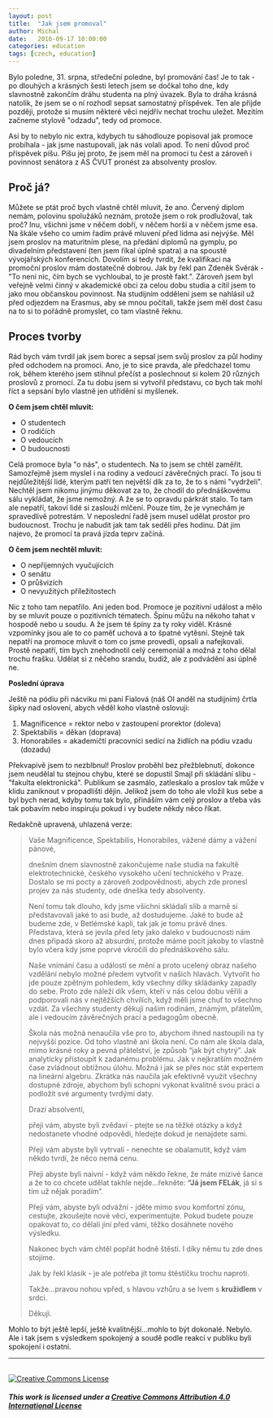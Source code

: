 ```yaml
---
layout: post
title:  "Jak jsem promoval"
author: Michal
date:   2016-09-17 10:00:00
categories: education
tags: [czech, education]
---
```


Bylo poledne, 31. srpna, středeční poledne, byl promování čas! Je to tak - po dlouhých a krásných šesti letech jsem se dočkal toho dne, kdy slavnostně zakončím dráhu studenta na plný úvazek. Byla to dráha krásná natolik, že jsem se o ní rozhodl sepsat samostatný příspěvek. Ten ale přijde později, protože si musím některé věci nejdřív nechat trochu uležet. Mezitím začneme stylově "odzadu", tedy od promoce.

Asi by to nebylo nic extra, kdybych tu sáhodlouze popisoval jak promoce probíhala - jak jsme nastupovali, jak nás volali apod. To není důvod proč příspěvek píšu. Píšu jej proto, že jsem měl na promoci tu čest a zároveň i povinnost senátora z AS ČVUT pronést za absolventy proslov.

## Proč já?

Můžete se ptát proč bych vlastně chtěl mluvit, že ano. Červený diplom nemám, polovinu spolužáků neznám, protože jsem o rok prodlužoval, tak proč? Inu, všichni jsme v něčem dobří, v něčem horší a v něčem jsme esa. Na škále všeho co umim řadím právě mluvení před lidma asi nejvýše. Měl jsem proslov na maturitním plese, na předání diplomů na gymplu, po divadelním představení (ten jsem říkal úplně spatra) a na spoustě vývojářských konferencích. Dovolím si tedy tvrdit, že kvalifikaci na promoční proslov mám dostatečně dobrou. Jak by řekl pan Zdeněk Svěrák - "To není nic, čím bych se vychloubal, to je prostě fakt.". Zároveň jsem byl veřejně velmi činný v akademické obci za celou dobu studia a cítil jsem to jako mou občanskou povinnost. Na studijním oddělení jsem se nahlásil už před odjezdem na Erasmus, aby se mnou počítali, takže jsem měl dost času na to si to pořádně promyslet, co tam vlastně řeknu.

## Proces tvorby

Rád bych vám tvrdil jak jsem borec a sepsal jsem svůj proslov za půl hodiny před odchodem na promoci. Ano, je to sice pravda, ale předchazel tomu rok, během kterého jsem stihnul přečíst a poslechnout si kolem 20 různých proslovů z promocí. Za tu dobu jsem si vytvořil představu, co bych tak mohl říct a sepsání bylo vlastně jen utřídění si myšlenek.

**O čem jsem chtěl mluvit:**

* O studentech
* O rodičích
* O vedoucích
* O budoucnosti

Celá promoce byla "o nás", o studentech. Na to jsem se chtěl zaměřit. Samozřejmě jsem myslel i na rodiny a vedoucí závěrečných prací. To jsou ti nejdůležitější lidé, kterým patří ten největší dík za to, že to s námi "vydrželi". Nechtěl jsem nikomu jinýmu děkovat za to, že chodil do přednáškovému sálu vykládat, že jsme nemožný. A že se to opravdu párkrát stalo. To tam ale nepatří, takoví lidé si zaslouží mlčení. Pouze tím, že je vynechám je spravedlivě potrestám. V neposlední řadě jsem musel udělat prostor pro budoucnost. Trochu je nabudit jak tam tak seděli přes hodinu. Dát jim najevo, že promocí ta pravá jízda teprv začíná.

**O čem jsem nechtěl mluvit:**

* O nepříjemných vyučujících
* O senátu
* O průšvizích
* O nevyužitých příležitostech

Nic z toho tam nepatřilo. Ani jeden bod. Promoce je pozitivní událost a mělo by se mluvit pouze o pozitivních tématech. Špínu můžu na někoho tahat v hospodě nebo u soudu. A že jsem té špíny za ty roky viděl. Krásné vzpomínky jsou ale to co paměť uchová a to špatné vytěsní. Stejně tak nepatří na promoce mluvit o tom co jsme provedli, opsali a nafejkovali. Prostě nepatří, tím bych znehodnotil celý ceremoniál a možná z toho dělal trochu frašku. Udělat si z něčeho srandu, budiž, ale z podvádění asi úplně ne.

**Poslední úprava**

Ještě na pódiu při nácviku mi paní Fialová (náš OI anděl na studijním) črtla šipky nad oslovení, abych věděl koho vlastně oslovuji:

1. Magnificence = rektor nebo v zastoupení prorektor (doleva)
2. Spektabilis = děkan (doprava)
3. Honorabiles = akademičtí pracovníci sedící na židlích na pódiu vzadu (dozadu)

Překvapivě jsem to nezblbnul! Proslov proběhl bez přežblebnutí, dokonce jsem neudělal tu stejnou chybu, které se dopustil Smajl při skládání slibu - "fakulta elektronická". Publikum se zasmálo, zatleskalo a proslov tak může v klidu zaniknout v propadlišti dějin. Jelikož jsem do toho ale vložil kus sebe a byl bych nerad, kdyby tomu tak bylo, přináším vám celý proslov a třeba vás tak pobavím nebo inspiruju pokud i vy budete někdy něco říkat.

Redakčně upravená, uhlazená verze:

> Vaše Magnificence, Spektabilis, Honorabiles, vážené dámy a vážení pánové,
> 
> dnešním dnem slavnostně zakončujeme naše studia na fakultě elektrotechnické, českého vysokého učení technického v Praze. Dostalo se mi pocty a zároveň zodpovědnosti, abych zde pronesl projev za nás studenty, ode dneška tedy absolventy.
> 
> Není tomu tak dlouho, kdy jsme všichni skládali slib a marně si představovali jaké to asi bude, až dostudujeme. Jaké to bude až budeme zde, v Betlémské kapli, tak jak je tomu právě dnes. Představa, která se jevila před lety jako daleko v budoucnosti nám dnes připadá skoro až absurdní, protože máme pocit jakoby to vlastně bylo včera kdy jsme poprvé vkročili do přednáškového sálu. 
> 
> Naše vnímání času a událostí se mění a proto ucelený obraz našeho vzdělání nebylo možné předem vytvořit v našich hlavách. Vytvořit ho jde pouze zpětným pohledem, kdy všechny dílky skládanky zapadly do sebe. Proto zde náleží dík všem, kteří v nás celou dobu věřili a podporovali nás v nejtěžších chvílích, když měli jsme chuť to všechno vzdát. Za všechny studenty děkuji našim rodinám, známým, přátelům, ale i vedoucím závěrečných prací a pedagogům obecně.
>
> Škola nás možná nenaučila vše pro to, abychom ihned nastoupili na ty nejvyšší pozice. Od toho vlastně ani škola není. Co nám ale škola dala, mimo krásné roky a pevná přátelství, je způsob “jak být chytrý”. Jak analyticky přistoupit k zadanému problému. Jak v nejkratším možném čase zvládnout obtížnou úlohu. Možná i jak se přes noc stát expertem na lineární algebru. Zkrátka nás naučila jak efektivně využít všechny dostupné zdroje, abychom byli schopní vykonat kvalitně svou práci a podložit své argumenty tvrdými daty.
>
> Drazí absolventi,
>
> přeji vám, abyste byli zvědaví - ptejte se na těžké otázky a když nedostanete vhodné odpovědi, hledejte dokud je nenajdete sami.
>
> Přeji vám abyste byli vytrvalí - nenechte se obalamutit, když vám někdo tvrdí, že něco nemá cenu.
>
> Přeji abyste byli naivní - když vám někdo řekne, že máte mizivé šance a že to co chcete udělat takhle nejde…řekněte: **“Já jsem FELák**, já si s tím už nějak poradím”.
>
> Přeji vám, abyste byli odvážní - jděte mimo svou komfortní zónu, cestujte, zkoušejte nové věci, experimentujte. Pokud budete pouze opakovat to, co dělali jiní před vámi, těžko dosáhnete nového výsledku.
>
> Nakonec bych vám chtěl popřát hodně štěstí. I díky němu tu zde dnes stojíme. 
>
> Jak by řekl klasik - je ale potřeba jít tomu štěstíčku trochu naproti.
>
> Takže…pravou nohou vpřed, s hlavou vzhůru a se lvem s **kružidlem** v srdci.
>
> Děkuji.

Mohlo to být ještě lepší, ještě kvalitnější...mohlo to být dokonalé. Nebylo. Ale i tak jsem s výsledkem spokojený a soudě podle reakcí v publiku byli spokojení i ostatní.

---

<br />
<a rel="license" href="http://creativecommons.org/licenses/by/4.0/">
  <img alt="Creative Commons License" style="border-width:0" src="https://i.creativecommons.org/l/by/4.0/88x31.png" />
</a>

##### **This work is licensed under a [Creative Commons Attribution 4.0 International License](http://creativecommons.org/licenses/by/4.0/)**
